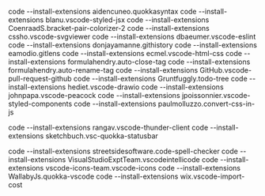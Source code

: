 code --install-extensions aidencuneo.quokkasyntax
code --install-extensions blanu.vscode-styled-jsx
code --install-extensions CoenraadS.bracket-pair-colorizer-2
code --install-extensions cssho.vscode-svgviewer
code --install-extensions dbaeumer.vscode-eslint
code --install-extensions donjayamanne.githistory
code --install-extensions eamodio.gitlens
code --install-extensions ecmel.vscode-html-css
code --install-extensions formulahendry.auto-close-tag
code --install-extensions formulahendry.auto-rename-tag
code --install-extensions GitHub.vscode-pull-request-github
code --install-extensions Gruntfuggly.todo-tree
code --install-extensions hediet.vscode-drawio
code --install-extensions johnpapa.vscode-peacock
code --install-extensions jpoissonnier.vscode-styled-components
code --install-extensions paulmolluzzo.convert-css-in-js
<!-- code --install-extensions quicktype.quicktype -->
code --install-extensions rangav.vscode-thunder-client
code --install-extensions sketchbuch.vsc-quokka-statusbar
<!-- code --install-extensions steoates.autoimport -->
code --install-extensions streetsidesoftware.code-spell-checker
code --install-extensions VisualStudioExptTeam.vscodeintellicode
code --install-extensions vscode-icons-team.vscode-icons
code --install-extensions WallabyJs.quokka-vscode
code --install-extensions wix.vscode-import-cost
